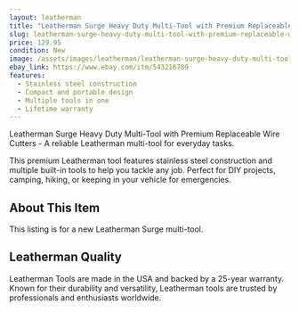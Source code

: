 ```yaml
---
layout: leatherman
title: "Leatherman Surge Heavy Duty Multi-Tool with Premium Replaceable Wire Cutters"
slug: leatherman-surge-heavy-duty-multi-tool-with-premium-replaceable-wire-cutters
price: 129.95
condition: New
image: /assets/images/leatherman/leatherman-surge-heavy-duty-multi-tool-with-premium-replaceable-wire-cutters.jpg
ebay_link: https://www.ebay.com/itm/543216789
features:
  - Stainless steel construction
  - Compact and portable design
  - Multiple tools in one
  - Lifetime warranty
---
```


Leatherman Surge Heavy Duty Multi-Tool with Premium Replaceable Wire Cutters - A reliable Leatherman multi-tool for everyday tasks.

This premium Leatherman tool features stainless steel construction and multiple built-in tools to help you tackle any job. Perfect for DIY projects, camping, hiking, or keeping in your vehicle for emergencies.

## About This Item

This listing is for a new Leatherman Surge multi-tool.

## Leatherman Quality

Leatherman Tools are made in the USA and backed by a 25-year warranty. Known for their durability and versatility, Leatherman tools are trusted by professionals and enthusiasts worldwide.
